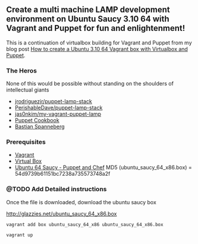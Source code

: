 ## Create a multi machine LAMP development environment on Ubuntu Saucy 3.10 64 with Vagrant and Puppet for fun and enlightenment!

This is a continuation of virtualbox building for Vagrant and Puppet from my blog post [How to create a Ubuntu 3.10 64 Vagrant box with Virtualbox and Puppet](http://spider.glazzies.net/2014/02/how-to-create-a-ubuntu-3-10-64-vagrant-box-with-virtualbox-and-puppet/).


### The Heros
None of this would be possible without standing on the shoulders of intellectual giants
* [jrodriguezjr/puppet-lamp-stack](https:github.com/jrodriguezjr/puppet-lamp-stack)
* [PerishableDave/puppet-lamp-stack](https://github.com/PerishableDave/puppet-lamp-stack)
* [jas0nkim/my-vagrant-puppet-lamp](https://github.com/jas0nkim/my-vagrant-puppet-lamp)
* [Puppet Cookbook](http://puppetcookbook.com/posts/creating-a-directory.html)
* [Bastian Spanneberg](https://blog.codecentric.de/en/2012/02/automated-virtual-test-environments-with-vagrant-and-puppet/)

### Prerequisites
* [Vagrant](http://www.vagrantup.com/)
* [Virtual Box](https://www.virtualbox.org/)
* [Ubuntu 64 Saucy - Puppet and Chef](http://glazzies.net/ubuntu_saucy_64_x86.box)
   MD5 (ubuntu_saucy_64_x86.box) = 54d9739b61151bc7238a735573748a2f


### @TODO Add Detailed instructions

Once the file is downloaded, download the ubuntu saucy box

http://glazzies.net/ubuntu_saucy_64_x86.box

```vagrant add box ubuntu_saucy_64_x86 ubuntu_saucy_64_x86.box```

```vagrant up```

